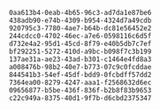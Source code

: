
                0aa613b4-0eab-4b65-96c3-ad7da1e87be6
                438adb90-e74b-4309-b954-4324d7a49cdb
                920795c3-7780-4ae7-b64b-dc81e56452e2
                244cdcc0-4702-46ec-a7e6-0598116c6d5f
                d732e4a2-95d1-45cd-8f79-e40b5db7c7ef
                bf292251-5272-410d-a9bc-b098f7c3b199
                137ae31a-ae23-43ad-b301-c1464e4fd8a3
                a008476b-98b2-40e7-b773-07c9c0fcddae
                844541b3-54ef-45df-bdd9-0fcbdff57dd2
                7364ea00-8279-4247-aaa1-f2568632d6ec
                09656877-b5be-436f-836f-b2b8f83b9653
                c22c949a-8375-40d1-9f7b-d6cbd2375347
                